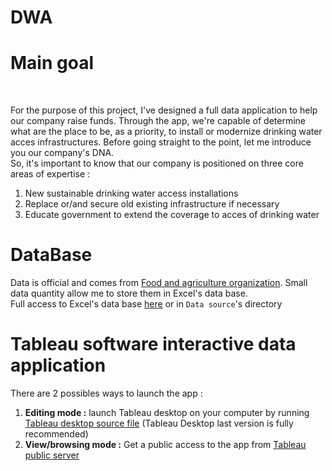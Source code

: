 # DWA

# Main goal
</br>

For the purpose of this project, I've designed a full data application to help our company raise funds. Through the app, we're capable of determine what are the place to be, as a priority, to install or modernize drinking water acces infrastructures. Before going straight to the point, let me introduce you our company's DNA.  
So, it's important to know that our company is positioned on three core areas of expertise :
</br>
1. New sustainable drinking water access installations
2. Replace or/and secure old existing infrastructure if necessary
3. Educate government to extend the coverage to acces of drinking water


# DataBase 
 
Data is official and comes from [Food and agriculture organization](https://www.fao.org/home/en). Small data quantity allow me to store them in Excel's data base. 
</br>
Full access to Excel's data base [here]() or in `Data source`'s directory

# Tableau software interactive data application

There are 2 possibles ways to launch the app : 
</br> 
1. **Editing mode :** launch Tableau desktop on your computer by running [Tableau desktop source file]() (Tableau Desktop last version is fully recommended)
2. **View/browsing mode :** Get a public access to the app from [Tableau public server]()
